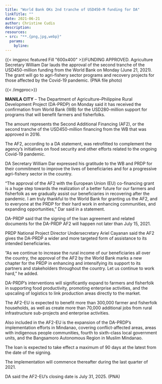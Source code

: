 ```yaml
---
title: "World Bank OKs 2nd tranche of USD450-M funding for DA"
linkTitle: ""
date: 2021-06-21
author: Christine Cudis
description:
resources:
- src: "**.{png,jpg,webp}"
  params:
    byline: 
---
```

{{< imgproc featured Fill "600x400" >}}FUNDING APPROVED. Agriculture Secretary William Dar lauds the approval of the second tranche of the USD450-million funding from the World Bank on Monday (June 21, 2021). The grant will go to agri-fishery sector programs and recovery projects for those affected by the Covid-19 pandemic. (PNA file photo)

{{< /imgproc>}}

**MANILA CITY** –  The Department of Agriculture–Philippine Rural Development Project (DA-PRDP) on Monday said it has received the confirmation from World Bank (WB) for the USD280-million support for programs that will benefit farmers and fisherfolks.

The amount represents the Second Additional Financing (AF2), or the second tranche of the USD450-million financing from the WB that was approved in 2016.

The AF2, according to a DA statement, was retrofitted to complement the agency’s initiatives on food security and other efforts related to the ongoing Covid-19 pandemic.

DA Secretary William Dar expressed his gratitude to the WB and PRDP for their commitment to improve the lives of beneficiaries and for a progressive agri-fishery sector in the country.

“The approval of the AF2 with the European Union (EU) co-financing grant is a huge step towards the realization of a better future for our farmers and fisherfolk as we gradually assist our beneficiaries in recovering after the pandemic. I am truly thankful to the World Bank for granting us the AF2, and to everyone at the PRDP for their hard work in enhancing communities, and expanding opportunities,” Dar said in a statement.

DA-PRDP said that the signing of the loan agreement and related documents for the DA-PRDP AF2 will happen not later than July 15, 2021.

PRDP National Project Director Undersecretary Ariel Cayanan said the AF2 gives the DA-PRDP a wider and more targeted form of assistance to its intended beneficiaries.

“As we continue to increase the rural income of our beneficiaries all over the country, the approval of the AF2 by the World Bank marks a new chapter for the PRDP in enhancing and intensifying its support to its partners and stakeholders throughout the country. Let us continue to work hard,” he added.

DA-PRDP’s interventions will significantly expand to farmers and fisherfolk in supporting food productivity, promoting enterprise activities, and the upscaling of logistics to link production areas directly to the market.

The AF2-EU is expected to benefit more than 300,000 farmer and fisherfolk households, as well as create more than 70,000 additional jobs from rural infrastructure sub-projects and enterprise activities.

Also included in the AF2-EU is the expansion of the DA-PRDP’s implementation efforts in Mindanao, covering conflict-affected areas, areas with indigenous people communities, fourth to sixth-class local government units, and the Bangsamoro Autonomous Region in Muslim Mindanao.

The loan is expected to take effect a maximum of 90 days at the latest from the date of the signing.

The implementation will commence thereafter during the last quarter of 2021.

DA said the AF2-EU’s closing date is July 31, 2025. (PNA)